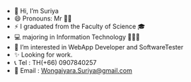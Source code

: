 - 👋 Hi, I’m Suriya
- 😄 Pronouns: Mr 💁🏻
- ⚡ I graduated from the Faculty of Science 🎓
- 💻 majoring in Information Technology 🧑🏼‍💻 
- 👀 I’m interested in WebApp Developer and SoftwareTester
- ✨ Looking for work.
- 📞 Tel : TH(+66) 0907840257
- 📧 Email : Wongaiyara.Suriya@gmail.com
